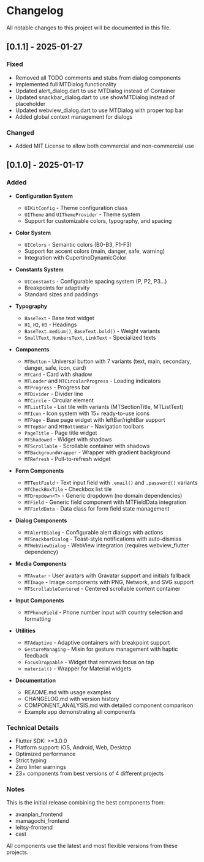 # Changelog

All notable changes to this project will be documented in this file.

## [0.1.1] - 2025-01-27

### Fixed
- Removed all TODO comments and stubs from dialog components
- Implemented full MTDialog functionality
- Updated alert_dialog.dart to use MTDialog instead of Container
- Updated snackbar_dialog.dart to use showMTDialog instead of placeholder
- Updated webview_dialog.dart to use MTDialog with proper top bar
- Added global context management for dialogs

### Changed
- Added MIT License to allow both commercial and non-commercial use

## [0.1.0] - 2025-01-17

### Added

- **Configuration System**
  - `UIKitConfig` - Theme configuration class
  - `UITheme` and `UIThemeProvider` - Theme system
  - Support for customizable colors, typography, and spacing

- **Color System**
  - `UIColors` - Semantic colors (B0-B3, F1-F3)
  - Support for accent colors (main, danger, safe, warning)
  - Integration with CupertinoDynamicColor

- **Constants System**
  - `UIConstants` - Configurable spacing system (P, P2, P3...)
  - Breakpoints for adaptivity
  - Standard sizes and paddings

- **Typography**
  - `BaseText` - Base text widget
  - `H1`, `H2`, `H3` - Headings
  - `BaseText.medium()`, `BaseText.bold()` - Weight variants
  - `SmallText`, `NumbersText`, `LinkText` - Specialized texts

- **Components**
  - `MTButton` - Universal button with 7 variants (text, main, secondary, danger, safe, icon, card)
  - `MTCard` - Card with shadow
  - `MTLoader` and `MTCircularProgress` - Loading indicators
  - `MTProgress` - Progress bar
  - `MTDivider` - Divider line
  - `MTCircle` - Circular element
  - `MTListTile` - List tile with variants (MTSectionTitle, MTListText)
  - `MTIcon` - Icon system with 15+ ready-to-use icons
  - `MTPage` - Base page widget with leftBar/rightBar support
  - `MTTopBar` and `MTBottomBar` - Navigation toolbars
  - `PageTitle` - Page title widget
  - `MTShadowed` - Widget with shadows
  - `MTScrollable` - Scrollable container with shadows
  - `MTBackgroundWrapper` - Wrapper with gradient background
  - `MTRefresh` - Pull-to-refresh widget

- **Form Components**
  - `MTTextField` - Text input field with `.email()` and `.password()` variants
  - `MTCheckBoxTile` - Checkbox list tile
  - `MTDropdown<T>` - Generic dropdown (no domain dependencies)
  - `MTField` - Generic field component with MTFieldData integration
  - `MTFieldData` - Data class for form field state management

- **Dialog Components**
  - `MTAlertDialog` - Configurable alert dialogs with actions
  - `MTSnackbarDialog` - Toast-style notifications with auto-dismiss
  - `MTWebViewDialog` - WebView integration (requires webview_flutter dependency)

- **Media Components**
  - `MTAvatar` - User avatars with Gravatar support and initials fallback
  - `MTImage` - Image components with PNG, Network, and SVG support
  - `MTScrollableCentered` - Centered scrollable content container

- **Input Components**
  - `MTPhoneField` - Phone number input with country selection and formatting

- **Utilities**
  - `MTAdaptive` - Adaptive containers with breakpoint support
  - `GestureManaging` - Mixin for gesture management with haptic feedback
  - `FocusDroppable` - Widget that removes focus on tap
  - `material()` - Wrapper for Material widgets

- **Documentation**
  - README.md with usage examples
  - CHANGELOG.md with version history
  - COMPONENT_ANALYSIS.md with detailed component comparison
  - Example app demonstrating all components

### Technical Details

- Flutter SDK: >=3.0.0
- Platform support: iOS, Android, Web, Desktop
- Optimized performance
- Strict typing
- Zero linter warnings
- 23+ components from best versions of 4 different projects

### Notes

This is the initial release combining the best components from:
- avanplan_frontend
- mamagochi_frontend  
- leitsy-frontend
- cast

All components use the latest and most flexible versions from these projects.